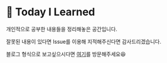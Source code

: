 # 📖 Today I Learned

개인적으로 공부한 내용들을 정리해놓은 공간입니다.

잘못된 내용이 있다면 Issue를 이용해 지적해주신다면 감사드리겠습니다.

블로그 형식으로 보고싶으시다면 [여기](https://kanghyun.netlify.app/blog)를 방문해주세요😆
